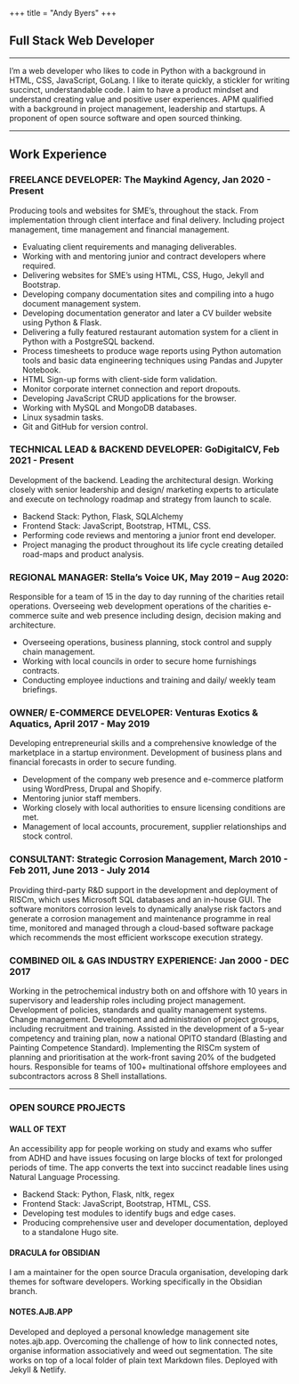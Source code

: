 +++
title = "Andy Byers"
+++

## Full Stack Web Developer

---

I’m a web developer who likes to code in Python with a background in HTML, CSS,
JavaScript, GoLang. I like to iterate quickly, a stickler for writing succinct,
understandable code. I aim to have a product mindset and understand creating
value and positive user experiences. APM qualified with a background in project
management, leadership and startups. A proponent of open source software and
open sourced thinking.

---

## Work Experience

### FREELANCE DEVELOPER: The Maykind Agency, Jan 2020 - Present

Producing tools and websites for SME’s, throughout the stack. From
implementation through client interface and final delivery. Including project
management, time management and financial management.

- Evaluating client requirements and managing deliverables.
- Working with and mentoring junior and contract developers where required.
- Delivering websites for SME’s using HTML, CSS, Hugo, Jekyll and Bootstrap.
- Developing company documentation sites and compiling into a hugo document
  management system.
- Developing documentation generator and later a CV builder website using
  Python & Flask.
- Delivering a fully featured restaurant automation system for a client in
  Python with a PostgreSQL backend.
- Process timesheets to produce wage reports using Python automation tools and
  basic data engineering techniques using Pandas and Jupyter Notebook.
- HTML Sign-up forms with client-side form validation.
- Monitor corporate internet connection and report dropouts.
- Developing JavaScript CRUD applications for the browser.
- Working with MySQL and MongoDB databases.
- Linux sysadmin tasks.
- Git and GitHub for version control.

### TECHNICAL LEAD & BACKEND DEVELOPER: GoDigitalCV, Feb 2021 - Present

Development of the backend. Leading the architectural design. Working closely
with senior leadership and design/ marketing experts to articulate and execute
on technology roadmap and strategy from launch to scale.

- Backend Stack: Python, Flask, SQLAlchemy
- Frontend Stack: JavaScript, Bootstrap, HTML, CSS.
- Performing code reviews and mentoring a junior front end developer.
- Project managing the product throughout its life cycle creating detailed
  road-maps and product analysis.

### REGIONAL MANAGER: Stella’s Voice UK, May 2019 – Aug 2020:

Responsible for a team of 15 in the day to day running of the charities retail
operations. Overseeing web development operations of the charities e-commerce
suite and web presence including design, decision making and architecture.

- Overseeing operations, business planning, stock control and supply chain
  management.
- Working with local councils in order to secure home furnishings contracts.
- Conducting employee inductions and training and daily/ weekly team briefings.

### OWNER/ E-COMMERCE DEVELOPER: Venturas Exotics & Aquatics, April 2017 - May 2019

Developing entrepreneurial skills and a comprehensive knowledge of the
marketplace in a startup environment. Development of business plans and
financial forecasts in order to secure funding.

- Development of the company web presence and e-commerce platform using
  WordPress, Drupal and Shopify.
- Mentoring junior staff members.
- Working closely with local authorities to ensure licensing conditions are met.
- Management of local accounts, procurement, supplier relationships and stock
  control.

### CONSULTANT: Strategic Corrosion Management, March 2010 - Feb 2011, June 2013 - July 2014

Providing third-party R&D support in the development and deployment of RISCm,
which uses Microsoft SQL databases and an in-house GUI. The software monitors
corrosion levels to dynamically analyse risk factors and generate a corrosion
management and maintenance programme in real time, monitored and managed
through a cloud-based software package which recommends the most efficient
workscope execution strategy.

### COMBINED OIL & GAS INDUSTRY EXPERIENCE: Jan 2000 - DEC 2017

Working in the petrochemical industry both on and offshore with 10 years in
supervisory and leadership roles including project management. Development of
policies, standards and quality management systems. Change management.
Development and administration of project groups, including recruitment and
training. Assisted in the development of a 5-year competency and training plan,
now a national OPITO standard (Blasting and Painting Competence Standard).
Implementing the RISCm system of planning and prioritisation at the work-front
saving 20% of the budgeted hours. Responsible for teams of 100+ multinational
offshore employees and subcontractors across 8 Shell installations.

---

### OPEN SOURCE PROJECTS

#### WALL OF TEXT

An accessibility app for people working on study and exams who suffer from ADHD
and have issues focusing on large blocks of text for prolonged periods of time.
The app converts the text into succinct readable lines using Natural Language
Processing.

- Backend Stack: Python, Flask, nltk, regex
- Frontend Stack: JavaScript, Bootstrap, HTML, CSS.
- Developing test modules to identify bugs and edge cases.
- Producing comprehensive user and developer documentation, deployed to a
  standalone Hugo site.

#### DRACULA for OBSIDIAN

I am a maintainer for the open source Dracula organisation, developing dark
themes for software developers. Working specifically in the Obsidian branch.

#### NOTES.AJB.APP

Developed and deployed a personal knowledge management site notes.ajb.app.
Overcoming the challenge of how to link connected notes, organise information
associatively and weed out segmentation. The site works on top of a local
folder of plain text Markdown files. Deployed with Jekyll & Netlify.
